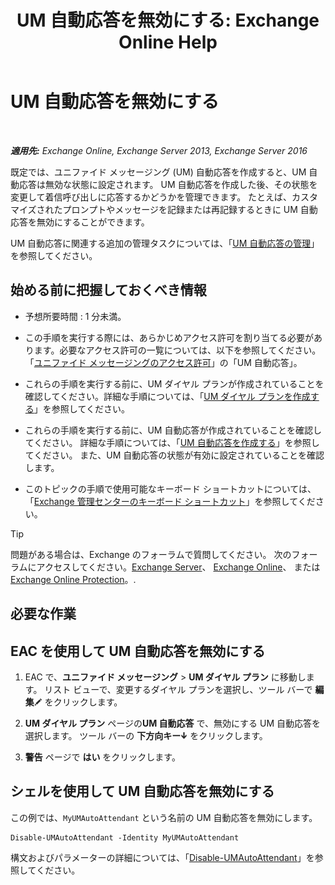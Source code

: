 ﻿---
title: 'UM 自動応答を無効にする: Exchange Online Help'
TOCTitle: UM 自動応答を無効にする
ms:assetid: ad79f374-f68f-430b-8b9c-2c841e1c55ae
ms:mtpsurl: https://technet.microsoft.com/ja-jp/library/Bb124228(v=EXCHG.150)
ms:contentKeyID: 49896414
ms.date: 05/22/2018
mtps_version: v=EXCHG.150
ms.translationtype: HT
---

# UM 自動応答を無効にする

 

_**適用先:** Exchange Online, Exchange Server 2013, Exchange Server 2016_

既定では、ユニファイド メッセージング (UM) 自動応答を作成すると、UM 自動応答は無効な状態に設定されます。 UM 自動応答を作成した後、その状態を変更して着信呼び出しに応答するかどうかを管理できます。 たとえば、カスタマイズされたプロンプトやメッセージを記録または再記録するときに UM 自動応答を無効にすることができます。

UM 自動応答に関連する追加の管理タスクについては、「[UM 自動応答の管理](manage-a-um-auto-attendant-exchange-2013-help.md)」を参照してください。

## 始める前に把握しておくべき情報

  - 予想所要時間 : 1 分未満。

  - この手順を実行する際には、あらかじめアクセス許可を割り当てる必要があります。必要なアクセス許可の一覧については、以下を参照してください。「[ユニファイド メッセージングのアクセス許可](unified-messaging-permissions-exchange-2013-help.md)」の「UM 自動応答」。

  - これらの手順を実行する前に、UM ダイヤル プランが作成されていることを確認してください。詳細な手順については、「[UM ダイヤル プランを作成する](create-a-um-dial-plan-exchange-2013-help.md)」を参照してください。

  - これらの手順を実行する前に、UM 自動応答が作成されていることを確認してください。 詳細な手順については、「[UM 自動応答を作成する](create-a-um-auto-attendant-exchange-2013-help.md)」を参照してください。 また、UM 自動応答の状態が有効に設定されていることを確認します。

  - このトピックの手順で使用可能なキーボード ショートカットについては、「[Exchange 管理センターのキーボード ショートカット](keyboard-shortcuts-in-the-exchange-admin-center-exchange-online-protection-help.md)」を参照してください。


> [!TIP]
> 問題がある場合は、Exchange のフォーラムで質問してください。 次のフォーラムにアクセスしてください。<A href="https://go.microsoft.com/fwlink/p/?linkid=60612">Exchange Server</A>、 <A href="https://go.microsoft.com/fwlink/p/?linkid=267542">Exchange Online</A>、 または <A href="https://go.microsoft.com/fwlink/p/?linkid=285351">Exchange Online Protection</A>。.



## 必要な作業

## EAC を使用して UM 自動応答を無効にする

1.  EAC で、<strong>ユニファイド メッセージング</strong> \> <strong>UM ダイヤル プラン</strong> に移動します。 リスト ビューで、変更するダイヤル プランを選択し、ツール バーで <strong>編集</strong>![編集アイコン](images/Bb124582.6f53ccb2-1f13-4c02-bea0-30690e6ea71d(EXCHG.150).gif "編集アイコン") をクリックします。

2.  <strong>UM ダイヤル プラン</strong> ページの<strong>UM 自動応答</strong> で、無効にする UM 自動応答を選択します。 ツール バーの <strong>下方向キー</strong>![下矢印アイコン](images/JJ150576.ef5ca57d-a033-457b-bd92-6361877c33d0(EXCHG.150).gif "下矢印アイコン") をクリックします。

3.  <strong>警告</strong> ページで <strong>はい</strong> をクリックします。

## シェルを使用して UM 自動応答を無効にする

この例では、`MyUMAutoAttendant` という名前の UM 自動応答を無効にします。

    Disable-UMAutoAttendant -Identity MyUMAutoAttendant

構文およびパラメーターの詳細については、「[Disable-UMAutoAttendant](https://technet.microsoft.com/ja-jp/library/aa997565\(v=exchg.150\))」を参照してください。

